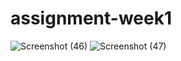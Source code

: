 # assignment-week1
![Screenshot (46)](https://user-images.githubusercontent.com/109476637/180605185-86849186-5eaa-41ff-bea5-a7a59a84f458.png)
![Screenshot (47)](https://user-images.githubusercontent.com/109476637/180605202-1bc2db02-edea-4e78-bc07-e11c40235880.png)
